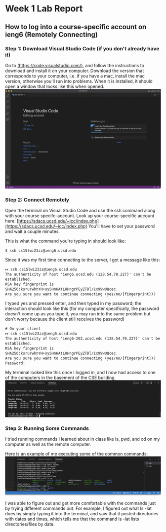 # Week 1 Lab Report

## How to log into a course-specific account on ieng6 (Remotely Connecting)
### Step 1: Download Visual Studio Code (if you don't already have it)
Go to [(https://code.visualstudio.com/)](https://code.visualstudio.com/), and follow the instructions to download and install it on your computer. Download the version that corresponds to your computer, i.e. if you have a mac, install the mac version, otherwise you'll run into problems. When it is installed, it should open a window that looks like this when opened.
![Image](VSCODE.png)

### Step 2: Connect Remotely
Open the terminal on Visual Studio Code and use the ssh command along with your course specifc-account. Look up your course-specific account here: [https://sdacs.ucsd.edu/~icc/index.php](https://sdacs.ucsd.edu/~icc/index.php) You'll have to set your password and wait a couple minutes.

This is what the command you're typing in should look like:  
```
$ ssh cs15lwi23zz@ieng6.ucsd.edu
```

Since it was my first time connecting to the server, I got a message like this:
```
⤇ ssh cs15lwi23zz@ieng6.ucsd.edu
The authenticity of host 'ieng6.ucsd.edu (128.54.70.227)' can't be established.
RSA key fingerprint is SHA256:ksruYwhnYH+sySHnHAtLUHngrPEyZTDl/1x99wUQcec.
Are you sure you want to continue connecting (yes/no/[fingerprint])? 
```

I typed yes and pressed enter, and then typed in my password; the interaction should look like this (for my computer specifically, the password doesn't come up as you type it, you may run into the same problem but don't worry because the client still receives the password)

```
# On your client
⤇ ssh cs15lwi23zz@ieng6.ucsd.edu
The authenticity of host 'ieng6-202.ucsd.edu (128.54.70.227)' can't be established.
RSA key fingerprint is SHA256:ksruYwhnYH+sySHnHAtLUHngrPEyZTDl/1x99wUQcec.
Are you sure you want to continue connecting (yes/no/[fingerprint])? 
Password: 
```

My terminal looked like this once I logged in, and I now had access to one of the computers in the basement of the CSE building.
![Image](remoteconnect.png)


### Step 3: Running Some Commands
I tried running commands I learned about in class like ls, pwd, and cd on my computer as well as the remote computer. 
  
Here is an example of me executing some of the common commands:
![Image](runningcommands.png)

I was able to figure out and get more comfortable with the commands just by trying different commands out. For example, I figured out what ls -lat does by simply typing it into the terminal, and saw that it posted directories with dates and times, which tells me that the command ls -lat lists directories/files by date. 



